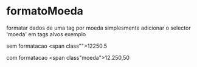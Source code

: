# formatoMoeda
formatar dados de uma tag por moeda
simplesmente adicionar o selector 'moeda' em tags alvos
exemplo

sem formatacao
<span class"">12250.5</span>

com formatacao
<span class"moeda">12.250,50</span>

